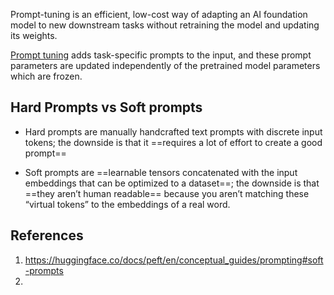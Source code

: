Prompt-tuning is an efficient, low-cost way of adapting an AI foundation model to new downstream tasks without retraining the model and updating its weights.

[Prompt tuning](https://hf.co/papers/2104.08691) adds task-specific prompts to the input, and these prompt parameters are updated independently of the pretrained model parameters which are frozen.

## Hard Prompts vs Soft prompts

- Hard prompts are manually handcrafted text prompts with discrete input tokens; the downside is that it ==requires a lot of effort to create a good prompt==

- Soft prompts are ==learnable tensors concatenated with the input embeddings that can be optimized to a dataset==; the downside is that ==they aren’t human readable== because you aren’t matching these “virtual tokens” to the embeddings of a real word.

## References
1. https://huggingface.co/docs/peft/en/conceptual_guides/prompting#soft-prompts
2. 
